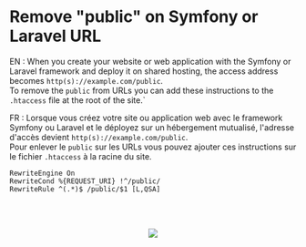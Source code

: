 # Remove "public" on Symfony or Laravel URL

EN : When you create your website or web application with the Symfony or Laravel framework and deploy it on shared hosting, the access address becomes `http(s)://example.com/public`.<br>
To remove the `public` from URLs you can add these instructions to the `.htaccess` file at the root of the site.`<br>

FR : Lorsque vous créez votre site ou application web avec le framework Symfony ou Laravel et le déployez sur un hébergement mutualisé, l'adresse d'accès devient `http(s)://example.com/public`.<br>
Pour enlever le `public` sur les URLs vous pouvez ajouter ces instructions sur le fichier `.htaccess` à la racine du site.<br>

```
RewriteEngine On
RewriteCond %{REQUEST_URI} !^/public/
RewriteRule ^(.*)$ /public/$1 [L,QSA]
```
<br>
<br>
<p align="center">
<a href="https://www.buymeacoffee.com/rasolofonirina"><img src="https://img.buymeacoffee.com/button-api/?text=Buy me a coffee&emoji=&slug=rasolofonirina&button_colour=BD5FFF&font_colour=ffffff&font_family=Cookie&outline_colour=000000&coffee_colour=FFDD00" /></a>
</p>
